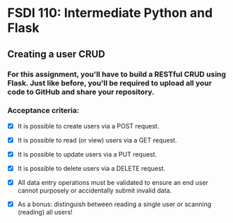 # FSDI 110: Intermediate Python and Flask

## Creating a user CRUD

### For this assignment, you'll have to build a RESTful CRUD using Flask. Just like before, you'll be required to upload all your code to GitHub  and share your repository.

 

### Acceptance criteria:

-[x] It is possible to create users via a POST request.

-[x] It is possible to read (or view) users via a GET request.

-[x] It is possible to update users via a PUT request.

-[x] It is possible to delete users via a DELETE request.

-[x] All data entry operations must be validated to ensure an end user cannot purposely or accidentally submit invalid data.

-[x] As a bonus: distinguish between reading a single user or scanning (reading) all users!